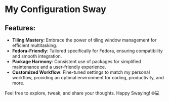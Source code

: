 # My Configuration Sway

## Features:
- **Tiling Mastery**: Embrace the power of tiling window management for efficient multitasking.
- **Fedora-Friendly**: Tailored specifically for Fedora, ensuring compatibility and smooth integration.
- **Package Harmony**: Consistent use of packages for simplified maintenance and a user-friendly experience.
- **Customized Workflow**: Fine-tuned settings to match my personal workflow, providing an optimal environment for coding, productivity, and more.

Feel free to explore, tweak, and share your thoughts. Happy Swaying! 🌐💻

